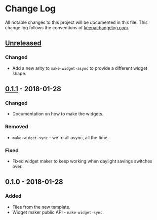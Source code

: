 # Change Log
All notable changes to this project will be documented in this file. This change log follows the conventions of [keepachangelog.com](http://keepachangelog.com/).

## [Unreleased]
### Changed
- Add a new arity to `make-widget-async` to provide a different widget shape.

## [0.1.1] - 2018-01-28
### Changed
- Documentation on how to make the widgets.

### Removed
- `make-widget-sync` - we're all async, all the time.

### Fixed
- Fixed widget maker to keep working when daylight savings switches over.

## 0.1.0 - 2018-01-28
### Added
- Files from the new template.
- Widget maker public API - `make-widget-sync`.

[Unreleased]: https://github.com/your-name/trove/compare/0.1.1...HEAD
[0.1.1]: https://github.com/your-name/trove/compare/0.1.0...0.1.1
